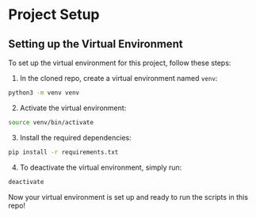 # Project Setup

## Setting up the Virtual Environment

To set up the virtual environment for this project, follow these steps:

1. In the cloned repo, create a virtual environment named `venv`:
  ```sh
  python3 -m venv venv
  ```
  
2. Activate the virtual environment:
  ```sh
  source venv/bin/activate
  ```

3. Install the required dependencies:
  ```sh
  pip install -r requirements.txt
  ```

4. To deactivate the virtual environment, simply run:
  ```sh
  deactivate
  ```

Now your virtual environment is set up and ready to run the scripts in this repo!